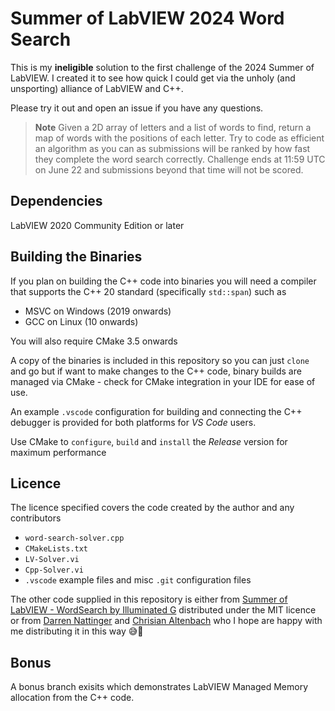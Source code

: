 # Summer of LabVIEW 2024 Word Search

This is my **ineligible** solution to the first challenge of the 2024 Summer of LabVIEW. I created it to see how quick I could get via the unholy (and unsporting) alliance of LabVIEW and C++.

Please try it out and open an issue if you have any questions.

> **Note**
> Given a 2D array of letters and a list of words to find, return a map of words with the positions of each letter. 
> Try to code as efficient an algorithm as you can as submissions will be ranked by how fast they complete the word search correctly.
> Challenge ends at 11:59 UTC on June 22 and submissions beyond that time will not be scored.

## Dependencies
LabVIEW 2020 Community Edition or later

## Building the Binaries
If you plan on building the C++ code into binaries you will need a compiler that supports the C++ 20 standard (specifically `std::span`) such as
* MSVC on Windows (2019 onwards)
* GCC on Linux (10 onwards)

You will also require CMake 3.5 onwards

A copy of the binaries is included in this repository so you can just `clone` and go but if want to make changes to the C++ code, binary builds are managed via CMake - check for CMake integration in your IDE for ease of use.

An example `.vscode` configuration for building and connecting the C++ debugger is provided for both platforms for _VS Code_ users. 

Use CMake to `configure`, `build` and `install` the *Release* version for maximum performance

## Licence
The licence specified covers the code created by the author and any contributors
* `word-search-solver.cpp`
* `CMakeLists.txt`
* `LV-Solver.vi`
* `Cpp-Solver.vi`
* `.vscode` example files and misc `.git` configuration files

The other code supplied in this repository is either from
[Summer of LabVIEW - WordSearch by Illuminated G](https://www.vipm.io/package/illuminatedg_lib_sol_wordsearch/) distributed under the MIT licence or from [Darren Nattinger](https://forums.ni.com/t5/World-s-Fastest-LabVIEW/Darren-Nattinger-World-s-Fastest-LabVIEW-Programmer/ta-p/3518113) and [Chrisian Altenbach](https://forums.ni.com/t5/LabVIEW-Champions-Directory/LabVIEW-Champion-Christian-Altenbach/ta-p/3495223) who I hope are happy with me distributing it in this way 😅🤞

## Bonus
A bonus branch exisits which demonstrates LabVIEW Managed Memory allocation from the C++ code.
